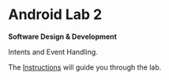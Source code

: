 # Android Lab 2
**Software Design & Development**

Intents and Event Handling.

The [Instructions](Lab2_Intents.pdf) will guide you through the lab.

